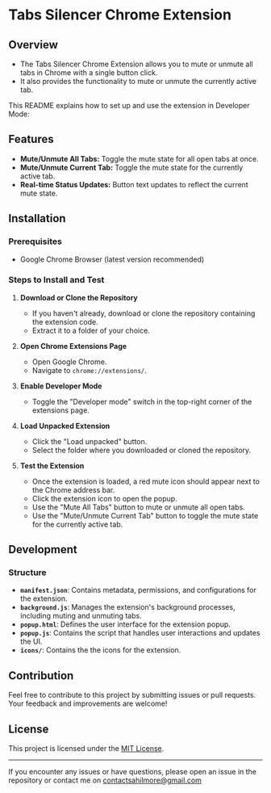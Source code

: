 # Tabs Silencer Chrome Extension

## Overview

- The Tabs Silencer Chrome Extension allows you to mute or unmute all tabs in Chrome with a single button click. 
- It also provides the functionality to mute or unmute the currently active tab. 

This README explains how to set up and use the extension in Developer Mode:

## Features

- **Mute/Unmute All Tabs:** Toggle the mute state for all open tabs at once.
- **Mute/Unmute Current Tab:** Toggle the mute state for the currently active tab.
- **Real-time Status Updates:** Button text updates to reflect the current mute state.

## Installation

### Prerequisites

- Google Chrome Browser (latest version recommended)

### Steps to Install and Test

1. **Download or Clone the Repository**

   - If you haven't already, download or clone the repository containing the extension code.
   - Extract it to a folder of your choice.

2. **Open Chrome Extensions Page**

   - Open Google Chrome.
   - Navigate to `chrome://extensions/`.

3. **Enable Developer Mode**

   - Toggle the "Developer mode" switch in the top-right corner of the extensions page.

4. **Load Unpacked Extension**

   - Click the "Load unpacked" button.
   - Select the folder where you downloaded or cloned the repository.

5. **Test the Extension**

   - Once the extension is loaded, a red mute icon should appear next to the Chrome address bar.
   - Click the extension icon to open the popup.
   - Use the "Mute All Tabs" button to mute or unmute all open tabs.
   - Use the "Mute/Unmute Current Tab" button to toggle the mute state for the currently active tab.

## Development

### Structure

- **`manifest.json`**: Contains metadata, permissions, and configurations for the extension.
- **`background.js`**: Manages the extension's background processes, including muting and unmuting tabs.
- **`popup.html`**: Defines the user interface for the extension popup.
- **`popup.js`**: Contains the script that handles user interactions and updates the UI.
- **`icons/`**: Contains the the icons for the extension.

## Contribution

Feel free to contribute to this project by submitting issues or pull requests. Your feedback and improvements are welcome!

## License

This project is licensed under the [MIT License](LICENSE).

---

If you encounter any issues or have questions, please open an issue in the repository or contact me on contactsahilmore@gmail.com